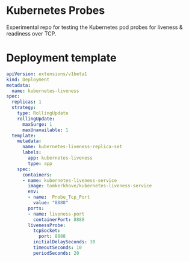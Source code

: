# Kubernetes Probes
Experimental repo for testing the Kubernetes pod probes for liveness & readiness over TCP.

# Deployment template
```yaml
apiVersion: extensions/v1beta1
kind: Deployment
metadata:
  name: kubernetes-liveness
spec:
  replicas: 1
  strategy:
    type: RollingUpdate
    rollingUpdate:
      maxSurge: 1
      maxUnavailable: 1
  template:
    metadata:
      name: kubernetes-liveness-replica-set
      labels:
        app: kubernetes-liveness
        type: app
    spec:
      containers:
      - name: kubernetes-liveness-service
        image: tomkerkhove/kubernetes-liveness-service
        env:
        - name:  Probe_Tcp_Port
          value: "8888"
        ports:
        - name: liveness-port
          containerPort: 8888
        livenessProbe:
          tcpSocket:
            port: 8888
          initialDelaySeconds: 30
          timeoutSeconds: 10
          periodSeconds: 20
```